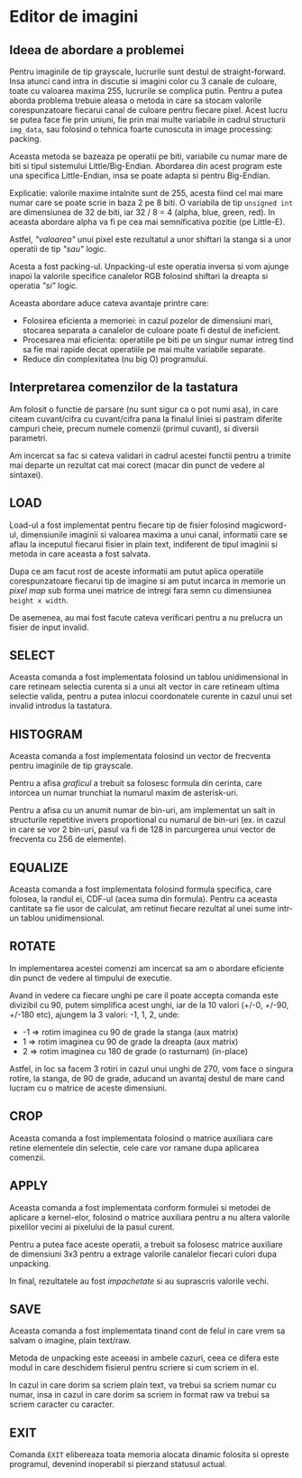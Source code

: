 # Editor de imagini

## Ideea de abordare a problemei

Pentru imaginile de tip grayscale, lucrurile sunt destul de straight-forward.
Insa atunci cand intra in discutie si imagini color cu 3 canale de culoare,
toate cu valoarea maxima 255, lucrurile se complica putin.
Pentru a putea aborda problema trebuie aleasa o metoda in care sa stocam
valorile corespunzatoare fiecarui canal de culoare pentru fiecare pixel.
Acest lucru se putea face fie prin uniuni, fie prin mai multe variabile in
cadrul structurii `img_data`, sau folosind o tehnica foarte cunoscuta in
image processing: packing.

Aceasta metoda se bazeaza pe operatii pe biti, variabile cu numar mare de biti
si tipul sistemului Little/Big-Endian.
Abordarea din acest program este una specifica Little-Endian, insa se poate
adapta si pentru Big-Endian.

Explicatie: valorile maxime intalnite sunt de 255, acesta fiind
cel mai mare numar care se poate scrie in baza 2 pe 8 biti.
O variabila de tip `unsigned int` are dimensiunea de 32 de biti, iar 32 / 8 = 4
(alpha, blue, green, red).
In aceasta abordare alpha va fi pe cea mai semnificativa pozitie (pe Little-E).

Astfel, _"valoarea"_ unui pixel este rezultatul a unor shiftari la stanga si
a unor operatii de tip _"sau"_ logic.

Acesta a fost packing-ul. Unpacking-ul este operatia inversa si vom ajunge
inapoi la valorile specifice canalelor RGB folosind shiftari la dreapta si
operatia _"si"_ logic.

Aceasta abordare aduce cateva avantaje printre care:
- Folosirea eficienta a memoriei: in cazul pozelor de dimensiuni mari,
stocarea separata a canalelor de culoare poate fi destul de ineficient.
- Procesarea mai eficienta: operatiile pe biti pe un singur numar intreg
tind sa fie mai rapide decat operatiile pe mai multe variabile separate.
- Reduce din complexitatea (nu big O) programului.

## Interpretarea comenzilor de la tastatura

Am folosit o functie de parsare (nu sunt sigur ca o pot numi asa), in care
citeam cuvant/cifra cu cuvant/cifra pana la finalul liniei si pastram diferite
campuri cheie, precum numele comenzii (primul cuvant), si diversii parametri.

Am incercat sa fac si cateva validari in cadrul acestei functii pentru a
trimite mai departe un rezultat cat mai corect (macar din punct de vedere
al sintaxei).

## LOAD

Load-ul a fost implementat pentru fiecare tip de fisier folosind magicword-ul,
dimensiunile imaginii si valoarea maxima a unui canal, informatii care se aflau
la inceputul fiecarui fisier in plain text, indiferent de tipul imaginii si
metoda in care aceasta a fost salvata.

Dupa ce am facut rost de aceste informatii am putut aplica operatiile
corespunzatoare fiecarui tip de imagine si am putut incarca in memorie
un _pixel map_ sub forma unei matrice de intregi fara semn cu dimensiunea
`height x width`.

De asemenea, au mai fost facute cateva verificari pentru a nu prelucra un
fisier de input invalid.

## SELECT

Aceasta comanda a fost implementata folosind un tablou unidimensional in
care retineam selectia curenta si a unui alt vector in care retineam ultima
selectie valida, pentru a putea inlocui coordonatele curente in cazul unui
set invalid introdus la tastatura.

## HISTOGRAM

Aceasta comanda a fost implementata folosind un vector de frecventa pentru
imaginile de tip grayscale.

Pentru a afisa _graficul_ a trebuit sa folosesc
formula din cerinta, care intorcea un numar trunchiat la numarul maxim de
asterisk-uri.

Pentru a afisa cu un anumit numar de bin-uri, am implementat un salt in
structurile repetitive invers proportional cu numarul de bin-uri (ex. in cazul
in care se vor 2 bin-uri, pasul va fi de 128 in parcurgerea unui vector
de frecventa cu 256 de elemente).

## EQUALIZE

Aceasta comanda a fost implementata folosind formula specifica, care folosea,
la randul ei, CDF-ul (acea suma din formula).
Pentru ca aceasta cantitate sa fie usor de calculat, am retinut fiecare
rezultat al unei sume intr-un tablou unidimensional.

## ROTATE

In implementarea acestei comenzi am incercat sa am o abordare eficiente
din punct de vedere al timpului de executie.

Avand in vedere ca fiecare unghi pe care il poate accepta comanda este
divizibil cu 90, putem simplifica acest unghi, iar de la 10 valori
(+/-0, +/-90, +/-180 etc), ajungem la 3 valori: -1, 1, 2, unde:
- -1 => rotim imaginea cu 90 de grade la stanga (aux matrix)
-  1 => rotim imaginea cu 90 de grade la dreapta (aux matrix)
-  2 => rotim imaginea cu 180 de grade (o rasturnam) (in-place)

Astfel, in loc sa facem 3 rotiri in cazul unui unghi de 270, vom face o singura
rotire, la stanga, de 90 de grade, aducand un avantaj destul de mare cand
lucram cu o matrice de aceste dimensiuni.

## CROP

Aceasta comanda a fost implementata folosind o matrice auxiliara care
retine elementele din selectie, cele care vor ramane dupa aplicarea comenzii.

## APPLY

Aceasta comanda a fost implementata conform formulei si metodei de aplicare
a kernel-elor, folosind o matrice auxiliara pentru a nu altera valorile
pixelilor vecini ai pixelului de la pasul curent.

Pentru a putea face aceste operatii, a trebuit sa folosesc matrice auxiliare de
dimensiuni 3x3 pentru a extrage valorile canalelor fiecari culori dupa
unpacking.

In final, rezultatele au fost _impachetate_ si au suprascris valorile vechi.

## SAVE

Aceasta comanda a fost implementata tinand cont de felul in care vrem sa
salvam o imagine, plain text/raw.

Metoda de unpacking este aceeasi in ambele cazuri, ceea ce difera este modul
in care deschidem fisierul pentru scriere si cum scriem in el.

In cazul in care dorim sa scriem plain text, va trebui sa scriem numar cu
numar, insa in cazul in care dorim sa scriem in format raw va trebui sa scriem
caracter cu caracter.

## EXIT

Comanda `EXIT` elibereaza toata memoria alocata dinamic folosita si opreste
programul, devenind inoperabil si pierzand statusul actual.
